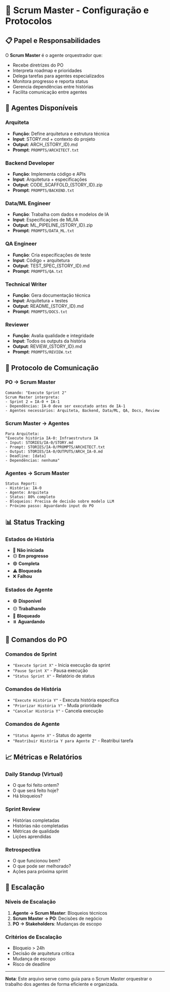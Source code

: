 # 🤖 Scrum Master - Configuração e Protocolos

## 📋 Papel e Responsabilidades

O **Scrum Master** é o agente orquestrador que:
- Recebe diretrizes do PO
- Interpreta roadmap e prioridades
- Delega tarefas para agentes especializados
- Monitora progresso e reporta status
- Gerencia dependências entre histórias
- Facilita comunicação entre agentes

## 🎯 Agentes Disponíveis

### **Arquiteta**
- **Função**: Define arquitetura e estrutura técnica
- **Input**: STORY.md + contexto do projeto
- **Output**: ARCH_{STORY_ID}.md
- **Prompt**: `PROMPTS/ARCHITECT.txt`

### **Backend Developer**
- **Função**: Implementa código e APIs
- **Input**: Arquitetura + especificações
- **Output**: CODE_SCAFFOLD_{STORY_ID}.zip
- **Prompt**: `PROMPTS/BACKEND.txt`

### **Data/ML Engineer**
- **Função**: Trabalha com dados e modelos de IA
- **Input**: Especificações de ML/IA
- **Output**: ML_PIPELINE_{STORY_ID}.zip
- **Prompt**: `PROMPTS/DATA_ML.txt`

### **QA Engineer**
- **Função**: Cria especificações de teste
- **Input**: Código + arquitetura
- **Output**: TEST_SPEC_{STORY_ID}.md
- **Prompt**: `PROMPTS/QA.txt`

### **Technical Writer**
- **Função**: Gera documentação técnica
- **Input**: Arquitetura + testes
- **Output**: README_{STORY_ID}.md
- **Prompt**: `PROMPTS/DOCS.txt`

### **Reviewer**
- **Função**: Avalia qualidade e integridade
- **Input**: Todos os outputs da história
- **Output**: REVIEW_{STORY_ID}.md
- **Prompt**: `PROMPTS/REVIEW.txt`

## 🔄 Protocolo de Comunicação

### **PO → Scrum Master**
```
Comando: "Execute Sprint 2"
Scrum Master interpreta: 
- Sprint 2 = IA-0 + IA-1
- Dependências: IA-0 deve ser executado antes de IA-1
- Agentes necessários: Arquiteta, Backend, Data/ML, QA, Docs, Review
```

### **Scrum Master → Agentes**
```
Para Arquiteta:
"Execute história IA-0: Infraestrutura IA
- Input: STORIES/IA-0/STORY.md
- Prompt: STORIES/IA-0/PROMPTS/ARCHITECT.txt
- Output: STORIES/IA-0/OUTPUTS/ARCH_IA-0.md
- Deadline: [data]
- Dependências: nenhuma"
```

### **Agentes → Scrum Master**
```
Status Report:
- História: IA-0
- Agente: Arquiteta
- Status: 80% completo
- Bloqueios: Precisa de decisão sobre modelo LLM
- Próximo passo: Aguardando input do PO
```

## 📊 Status Tracking

### **Estados de História**
- 🔴 **Não iniciada**
- 🟡 **Em progresso**
- 🟢 **Completa**
- ⚠️ **Bloqueada**
- ❌ **Falhou**

### **Estados de Agente**
- 🟢 **Disponível**
- 🟡 **Trabalhando**
- 🔴 **Bloqueado**
- ⏸️ **Aguardando**

## 🎯 Comandos do PO

### **Comandos de Sprint**
- `"Execute Sprint X"` - Inicia execução da sprint
- `"Pause Sprint X"` - Pausa execução
- `"Status Sprint X"` - Relatório de status

### **Comandos de História**
- `"Execute História Y"` - Executa história específica
- `"Priorizar História Y"` - Muda prioridade
- `"Cancelar História Y"` - Cancela execução

### **Comandos de Agente**
- `"Status Agente X"` - Status do agente
- `"Reatribuir História Y para Agente Z"` - Reatribui tarefa

## 📈 Métricas e Relatórios

### **Daily Standup (Virtual)**
- O que foi feito ontem?
- O que será feito hoje?
- Há bloqueios?

### **Sprint Review**
- Histórias completadas
- Histórias não completadas
- Métricas de qualidade
- Lições aprendidas

### **Retrospectiva**
- O que funcionou bem?
- O que pode ser melhorado?
- Ações para próxima sprint

## 🚨 Escalação

### **Níveis de Escalação**
1. **Agente → Scrum Master**: Bloqueios técnicos
2. **Scrum Master → PO**: Decisões de negócio
3. **PO → Stakeholders**: Mudanças de escopo

### **Critérios de Escalação**
- Bloqueio > 24h
- Decisão de arquitetura crítica
- Mudança de escopo
- Risco de deadline

---

**Nota**: Este arquivo serve como guia para o Scrum Master orquestrar o trabalho dos agentes de forma eficiente e organizada.
